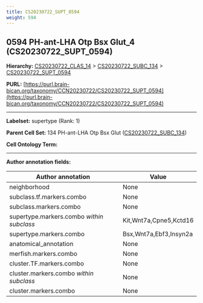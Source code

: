 ```yaml
---
title: CS20230722_SUPT_0594
weight: 594
---
```

## 0594 PH-ant-LHA Otp Bsx Glut_4 (CS20230722_SUPT_0594)
<b>Hierarchy: </b>
[CS20230722_CLAS_14](../CS20230722_CLAS_14) >
[CS20230722_SUBC_134](../CS20230722_SUBC_134) >
[CS20230722_SUPT_0594](../CS20230722_SUPT_0594)

**PURL:** [https://purl.brain-bican.org/taxonomy/CCN20230722/CS20230722_SUPT_0594](https://purl.brain-bican.org/taxonomy/CCN20230722/CS20230722_SUPT_0594)

---


**Labelset:** supertype (Rank: 1)

**Parent Cell Set:** 134 PH-ant-LHA Otp Bsx Glut ([CS20230722_SUBC_134](../CS20230722_SUBC_134))



**Cell Ontology Term:** 

[MARKER GENES.]: #


---

[TRANSFERRED ANNOTATIONS.]: #


[AUTHOR ANNOTATION FIELDS.]: #


**Author annotation fields:**

| Author annotation | Value |
|-------------------|-------|
|neighborhood|None|
|subclass.tf.markers.combo|None|
|subclass.markers.combo|None|
|supertype.markers.combo _within subclass_|Kit,Wnt7a,Cpne5,Kctd16|
|supertype.markers.combo|Bsx,Wnt7a,Ebf3,Insyn2a|
|anatomical_annotation|None|
|merfish.markers.combo|None|
|cluster.TF.markers.combo|None|
|cluster.markers.combo _within subclass_|None|
|cluster.markers.combo|None|

